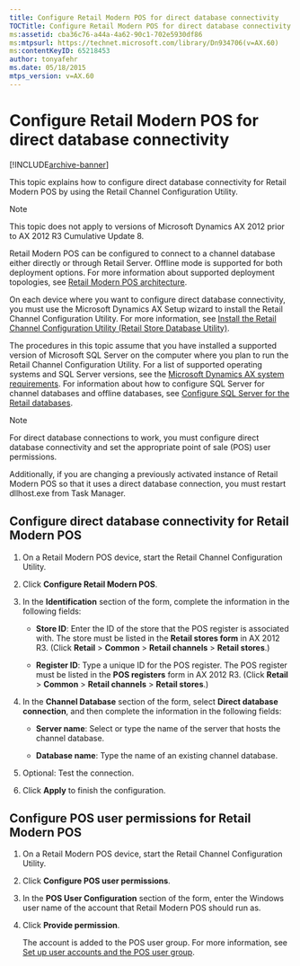 ```yaml
---
title: Configure Retail Modern POS for direct database connectivity
TOCTitle: Configure Retail Modern POS for direct database connectivity
ms:assetid: cba36c76-a44a-4a62-90c1-702e5930df86
ms:mtpsurl: https://technet.microsoft.com/library/Dn934706(v=AX.60)
ms:contentKeyID: 65218453
author: tonyafehr
ms.date: 05/18/2015
mtps_version: v=AX.60
---
```


# Configure Retail Modern POS for direct database connectivity 


[!INCLUDE[archive-banner](includes/archive-banner.md)]


This topic explains how to configure direct database connectivity for Retail Modern POS by using the Retail Channel Configuration Utility.


> [!NOTE]
> <P>This topic does not apply to versions of Microsoft Dynamics AX 2012 prior to AX 2012 R3 Cumulative Update 8.</P>



Retail Modern POS can be configured to connect to a channel database either directly or through Retail Server. Offline mode is supported for both deployment options. For more information about supported deployment topologies, see [Retail Modern POS architecture](retail-modern-pos-architecture.md).

On each device where you want to configure direct database connectivity, you must use the Microsoft Dynamics AX Setup wizard to install the Retail Channel Configuration Utility. For more information, see [Install the Retail Channel Configuration Utility (Retail Store Database Utility)](install-the-retail-channel-configuration-utility-retail-store-database-utility.md).

The procedures in this topic assume that you have installed a supported version of Microsoft SQL Server on the computer where you plan to run the Retail Channel Configuration Utility. For a list of supported operating systems and SQL Server versions, see the [Microsoft Dynamics AX system requirements](https://go.microsoft.com/fwlink/?linkid=165377). For information about how to configure SQL Server for channel databases and offline databases, see [Configure SQL Server for the Retail databases](configure-sql-server-for-the-retail-databases.md).


> [!NOTE]
> <P>For direct database connections to work, you must configure direct database connectivity and set the appropriate point of sale (POS) user permissions.</P>
> <P>Additionally, if you are changing a previously activated instance of Retail Modern POS so that it uses a direct database connection, you must restart dllhost.exe from Task Manager.</P>



## Configure direct database connectivity for Retail Modern POS

1.  On a Retail Modern POS device, start the Retail Channel Configuration Utility.

2.  Click **Configure Retail Modern POS**.

3.  In the **Identification** section of the form, complete the information in the following fields:
    
      - **Store ID**: Enter the ID of the store that the POS register is associated with. The store must be listed in the **Retail stores form** in AX 2012 R3. (Click **Retail** \> **Common** \> **Retail channels** \> **Retail stores**.)
    
      - **Register ID**: Type a unique ID for the POS register. The POS register must be listed in the **POS registers** form in AX 2012 R3. (Click **Retail** \> **Common** \> **Retail channels** \> **Retail stores**.)

4.  In the **Channel Database** section of the form, select **Direct database connection**, and then complete the information in the following fields:
    
      - **Server name**: Select or type the name of the server that hosts the channel database.
    
      - **Database name**: Type the name of an existing channel database.

5.  Optional: Test the connection.

6.  Click **Apply** to finish the configuration.

## Configure POS user permissions for Retail Modern POS

1.  On a Retail Modern POS device, start the Retail Channel Configuration Utility.

2.  Click **Configure POS user permissions**.

3.  In the **POS User Configuration** section of the form, enter the Windows user name of the account that Retail Modern POS should run as.

4.  Click **Provide permission**.
    
    The account is added to the POS user group. For more information, see [Set up user accounts and the POS user group](set-up-user-accounts-and-the-pos-user-group.md).

  


